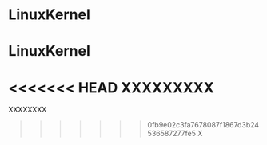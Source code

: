 # LinuxKernel
# LinuxKernel
<<<<<<< HEAD
XXXXXXXXX
=======
XXXXXXXX
>>>>>>> 0fb9e02c3fa7678087f1867d3b24536587277fe5
X